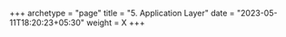 +++
archetype = "page"
title = "5. Application Layer"
date = "2023-05-11T18:20:23+05:30"
weight = X
+++

